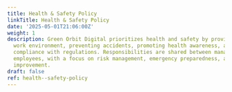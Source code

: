 ```yaml
---
title: Health & Safety Policy
linkTitle: Health & Safety Policy
date: '2025-05-01T21:06:00Z'
weight: 1
description: Green Orbit Digital prioritizes health and safety by providing a safe
  work environment, preventing accidents, promoting health awareness, and ensuring
  compliance with regulations. Responsibilities are shared between management and
  employees, with a focus on risk management, emergency preparedness, and continuous
  improvement.
draft: false
ref: health--safety-policy
---
```


